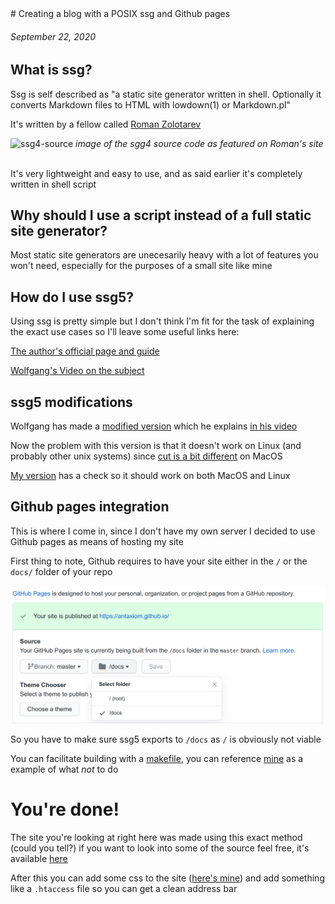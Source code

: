 ﻿<title>Creating a blog with a POSIX ssg and Github pages</title>
# Creating a blog with a POSIX ssg and Github pages

###### September 22, 2020

## What is ssg?

Ssg is self described as "a static site generator written in shell. Optionally it converts Markdown files to HTML with lowdown(1) or Markdown.pl"

It's written by a fellow called [Roman Zolotarev](https://www.romanzolotarev.com/)

![ssg4-source](https://www.romanzolotarev.com/ssg4.png)
*image of the sgg4 source code as featured on Roman's site*
<br /><br />

It's very lightweight and easy to use, and as said earlier it's completely written in shell script

## Why should I use a script instead of a full static site generator?

Most static site generators are unecesarily heavy with a lot of features you won't need, especially for the purposes of a small site like mine

## How do I use ssg5?

Using ssg is pretty simple but I don't think I'm fit for the task of explaining the exact use cases so I'll leave some useful links here:

[The author's official page and guide](https://www.romanzolotarev.com/ssg.html)

[Wolfgang's Video on the subject](https://www.youtube.com/watch?v=N_ttw2Dihn8)

## ssg5 modifications

Wolfgang has made a [modified version](https://notthebe.ee/src/ssg5) which he explains [in his video](https://www.youtube.com/watch?v=N_ttw2Dihn8)

Now the problem with this version is that it doesn't work on Linux (and probably other unix systems) since [cut is a bit different](https://stackoverflow.com/questions/43171648/sed-gives-sed-cant-read-no-such-file-or-directory) on MacOS

[My version](https://raw.githubusercontent.com/antaxiom/antaxiom.github.io/master/bin/ssg5) has a check so it should work on both MacOS and Linux

## Github pages integration

This is where I come in, 
since I don't have my own server I decided to use Github pages as means of hosting my site

First thing to note, Github requires to have your site either in the `/` or the `docs/` folder of your repo

![github-pages-picker](images/github-pages-picker.png)

So you have to make sure ssg5 exports to `/docs` as `/` is obviously not viable

You can facilitate building with a [makefile](https://makefiletutorial.com/), you can reference [mine](https://github.com/antaxiom/antaxiom.github.io/blob/master/makefile) as a example of what *not* to do

# You're done!

The site you're looking at right here was made using this exact method (could you tell?) if you want to look into some of the source feel free, it's available [here](https://github.com/antaxiom/antaxiom.github.io)

After this you can add some css to the site ([here's mine](https://github.com/antaxiom/antaxiom.github.io/blob/master/src/style.css)) and add something like a `.htaccess` file so you can get a clean address bar 
